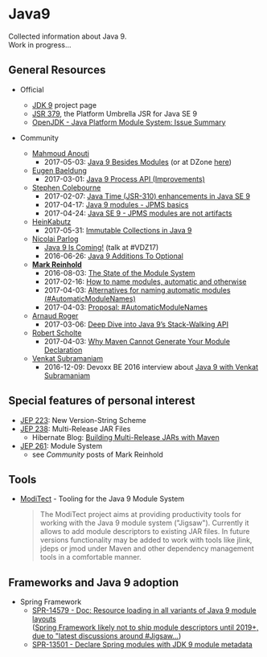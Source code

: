 # Java9

Collected information about Java 9.  
Work in progress...

## General Resources

* Official
  * [JDK 9](http://openjdk.java.net/projects/jdk9/) project page
  * [JSR 379](http://openjdk.java.net/projects/jdk9/spec/), the Platform Umbrella JSR for Java SE 9
  * [OpenJDK - Java Platform Module System: Issue Summary](http://openjdk.java.net/projects/jigsaw/spec/issues/)


* Community
  * [Mahmoud Anouti](https://twitter.com/mma113)
    * 2017-05-03: [Java 9 Besides Modules](https://mahmoudanouti.wordpress.com/2017/05/03/java-9-besides-modules/) (or at DZone [here](https://dzone.com/articles/java-9-besides-modules))
  * [Eugen Baeldung](https://twitter.com/baeldung)
    * 2017-03-01: [Java 9 Process API (Improvements)](http://www.baeldung.com/java-9-process-api)
  * [Stephen Colebourne](https://twitter.com/jodastephen)
    * 2017-02-07: [Java Time (JSR-310) enhancements in Java SE 9](http://blog.joda.org/2017/02/java-time-jsr-310-enhancements-java-9.html)
    * 2017-04-17: [Java 9 modules - JPMS basics ](http://blog.joda.org/2017/04/java-9-modules-jpms-basics.html)
    * 2017-04-24: [Java SE 9 - JPMS modules are not artifacts ](http://blog.joda.org/2017/04/java-se-9-jpms-modules-are-not-artifacts.html)
  * [HeinKabutz](https://twitter.com/heinzkabutz)
    * 2017-05-31: [Immutable Collections in Java 9](http://www.javaspecialists.eu/archive/Issue248.html)
  * [Nicolai Parlog](https://twitter.com/nipafx)
    * [Java 9 Is Coming!](http://slides.codefx.org/java-9/2017-02-23-voxxed-days-zuerich/index.html#/) (talk at #VDZ17)
    * 2016-06-26: [Java 9 Additions To Optional](http://blog.codefx.org/java/dev/java-9-optional/)
  * **[Mark Reinhold](https://twitter.com/mreinhold)**
    * 2016-08-03: [The State of the Module System](http://openjdk.java.net/projects/jigsaw/spec/sotms/)
    * 2017-02-16: [How to name modules, automatic and otherwise](http://mail.openjdk.java.net/pipermail/jpms-spec-experts/2017-February/000582.html)
    * 2017-04-03: [Alternatives for naming automatic modules (#AutomaticModuleNames)](http://mail.openjdk.java.net/pipermail/jpms-spec-experts/2017-April/000666.html)
    * 2017-04-03: [Proposal: #AutomaticModuleNames](http://mail.openjdk.java.net/pipermail/jpms-spec-experts/2017-April/000667.html)
  * [Arnaud Roger](https://twitter.com/arnaudroger)
    * 2017-03-06: [Deep Dive into Java 9’s Stack-Walking API](https://www.sitepoint.com/deep-dive-into-java-9s-stack-walking-api/)
  * [Robert Scholte](https://twitter.com/rfscholte)
    * 2017-04-03: [Why Maven Cannot Generate Your Module Declaration](https://www.sitepoint.com/maven-cannot-generate-module-declaration/)
  * [Venkat Subramaniam](https://twitter.com/venkat_s)
    * 2016-12-09: Devoxx BE 2016 interview about [Java 9 with Venkat Subramaniam](https://www.youtube.com/watch?v=OjJBau4ZNyA)

## Special features of personal interest
* [JEP 223](http://openjdk.java.net/jeps/223): New Version-String Scheme
* [JEP 238](http://openjdk.java.net/jeps/238): Multi-Release JAR Files
  * Hibernate Blog: [Building Multi-Release JARs with Maven](http://in.relation.to/2017/02/13/building-multi-release-jars-with-maven/)
* [JEP 261](http://openjdk.java.net/jeps/261): Module System
  * see _Community_ posts of Mark Reinhold

## Tools

* [ModiTect](https://github.com/moditect/moditect) - Tooling for the Java 9 Module System  
  > The ModiTect project aims at providing productivity tools for working with the Java 9 module system ("Jigsaw"). Currently it allows to add module descriptors to existing JAR files. In future versions functionality may be added to work with tools like jlink, jdeps or jmod under Maven and other dependency management tools in a comfortable manner.

## Frameworks and Java 9 adoption
* Spring Framework
  * [SPR-14579 - Doc: Resource loading in all variants of Java 9 module layouts](https://jira.spring.io/browse/SPR-14579)<br/>([Spring Framework likely not to ship module descriptors until 2019+, due to "latest discussions around #Jigsaw...](https://jira.spring.io/browse/SPR-14579))
  * [SPR-13501 - Declare Spring modules with JDK 9 module metadata](https://jira.spring.io/browse/SPR-13501)
